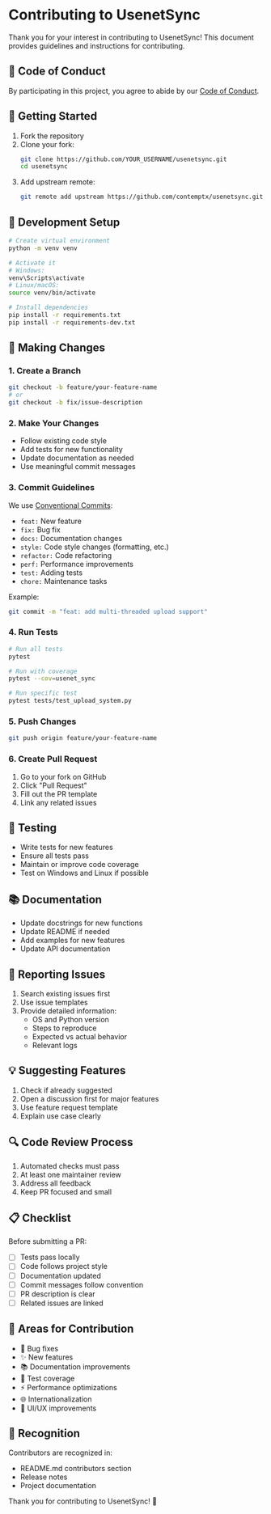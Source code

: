 # Contributing to UsenetSync

Thank you for your interest in contributing to UsenetSync! This document provides guidelines and instructions for contributing.

## 🤝 Code of Conduct

By participating in this project, you agree to abide by our [Code of Conduct](CODE_OF_CONDUCT.md).

## 🚀 Getting Started

1. Fork the repository
2. Clone your fork:
   ```bash
   git clone https://github.com/YOUR_USERNAME/usenetsync.git
   cd usenetsync
   ```
3. Add upstream remote:
   ```bash
   git remote add upstream https://github.com/contemptx/usenetsync.git
   ```

## 🔧 Development Setup

```bash
# Create virtual environment
python -m venv venv

# Activate it
# Windows:
venv\Scripts\activate
# Linux/macOS:
source venv/bin/activate

# Install dependencies
pip install -r requirements.txt
pip install -r requirements-dev.txt
```

## 📝 Making Changes

### 1. Create a Branch

```bash
git checkout -b feature/your-feature-name
# or
git checkout -b fix/issue-description
```

### 2. Make Your Changes

- Follow existing code style
- Add tests for new functionality
- Update documentation as needed
- Use meaningful commit messages

### 3. Commit Guidelines

We use [Conventional Commits](https://www.conventionalcommits.org/):

- `feat:` New feature
- `fix:` Bug fix
- `docs:` Documentation changes
- `style:` Code style changes (formatting, etc.)
- `refactor:` Code refactoring
- `perf:` Performance improvements
- `test:` Adding tests
- `chore:` Maintenance tasks

Example:
```bash
git commit -m "feat: add multi-threaded upload support"
```

### 4. Run Tests

```bash
# Run all tests
pytest

# Run with coverage
pytest --cov=usenet_sync

# Run specific test
pytest tests/test_upload_system.py
```

### 5. Push Changes

```bash
git push origin feature/your-feature-name
```

### 6. Create Pull Request

1. Go to your fork on GitHub
2. Click "Pull Request"
3. Fill out the PR template
4. Link any related issues

## 🧪 Testing

- Write tests for new features
- Ensure all tests pass
- Maintain or improve code coverage
- Test on Windows and Linux if possible

## 📚 Documentation

- Update docstrings for new functions
- Update README if needed
- Add examples for new features
- Update API documentation

## 🐛 Reporting Issues

1. Search existing issues first
2. Use issue templates
3. Provide detailed information:
   - OS and Python version
   - Steps to reproduce
   - Expected vs actual behavior
   - Relevant logs

## 💡 Suggesting Features

1. Check if already suggested
2. Open a discussion first for major features
3. Use feature request template
4. Explain use case clearly

## 🔍 Code Review Process

1. Automated checks must pass
2. At least one maintainer review
3. Address all feedback
4. Keep PR focused and small

## 📋 Checklist

Before submitting a PR:

- [ ] Tests pass locally
- [ ] Code follows project style
- [ ] Documentation updated
- [ ] Commit messages follow convention
- [ ] PR description is clear
- [ ] Related issues are linked

## 🎯 Areas for Contribution

- 🐛 Bug fixes
- ✨ New features
- 📚 Documentation improvements
- 🧪 Test coverage
- ⚡ Performance optimizations
- 🌐 Internationalization
- 🎨 UI/UX improvements

## 🙏 Recognition

Contributors are recognized in:
- README.md contributors section
- Release notes
- Project documentation

Thank you for contributing to UsenetSync! 🚀
